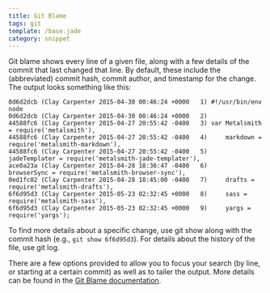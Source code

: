 ```yaml
---
title: Git Blame
tags: git
template: /base.jade
category: snippet
---
```


Git blame shows every line of a given file, along with a few details of the commit that last changed that line. By default, these include the (abbreviated) commit hash, commit author, and timestamp for the change. The output looks something like this:

```
0d6d2dcb (Clay Carpenter 2015-04-30 00:46:24 +0000   1) #!/usr/bin/env node
0d6d2dcb (Clay Carpenter 2015-04-30 00:46:24 +0000   2)
44588fc6 (Clay Carpenter 2015-04-27 20:55:42 -0400   3) var Metalsmith = require('metalsmith'),
44588fc6 (Clay Carpenter 2015-04-27 20:55:42 -0400   4)     markdown = require('metalsmith-markdown'),
44588fc6 (Clay Carpenter 2015-04-27 20:55:42 -0400   5)     jadeTemplater = require('metalsmith-jade-templater'),
ace0a23a (Clay Carpenter 2015-04-28 18:36:47 -0400   6)     browserSync = require('metalsmith-browser-sync'),
0ed1fc02 (Clay Carpenter 2015-04-28 18:45:00 -0400   7)     drafts = require('metalsmith-drafts'),
6f6d95d3 (Clay Carpenter 2015-05-23 02:32:45 +0000   8)     sass = require('metalsmith-sass'),
6f6d95d3 (Clay Carpenter 2015-05-23 02:32:45 +0000   9)     yargs = require('yargs');
```

To find more details about a specific change, use git show along with the commit hash (e.g., `git show 6f6d95d3`). For details about the history of the file, use git log.

There are a few options provided to allow you to focus your search (by line, or starting at a certain commit) as well as to tailer the output. More details can be found in the [Git Blame documentation](https://git-scm.com/docs/git-blame).
